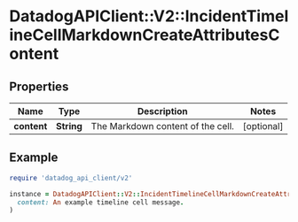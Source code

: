 # DatadogAPIClient::V2::IncidentTimelineCellMarkdownCreateAttributesContent

## Properties

| Name | Type | Description | Notes |
| ---- | ---- | ----------- | ----- |
| **content** | **String** | The Markdown content of the cell. | [optional] |

## Example

```ruby
require 'datadog_api_client/v2'

instance = DatadogAPIClient::V2::IncidentTimelineCellMarkdownCreateAttributesContent.new(
  content: An example timeline cell message.
)
```


